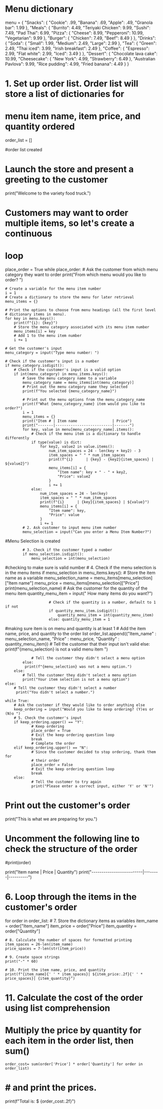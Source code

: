 # Menu dictionary
menu = {
    "Snacks": {
        "Cookie": .99,
        "Banana": .69,
        "Apple": .49,
        "Granola bar": 1.99
    },
    "Meals": {
        "Burrito": 4.49,
        "Teriyaki Chicken": 9.99,
        "Sushi": 7.49,
        "Pad Thai": 6.99,
        "Pizza": {
            "Cheese": 8.99,
            "Pepperoni": 10.99,
            "Vegetarian": 9.99
        },
        "Burger": {
            "Chicken": 7.49,
            "Beef": 8.49
        }
    },
    "Drinks": {
        "Soda": {
            "Small": 1.99,
            "Medium": 2.49,
            "Large": 2.99
        },
        "Tea": {
            "Green": 2.49,
            "Thai iced": 3.99,
            "Irish breakfast": 2.49
        },
        "Coffee": {
            "Espresso": 2.99,
            "Flat white": 2.99,
            "Iced": 3.49
        }
    },
    "Dessert": {
        "Chocolate lava cake": 10.99,
        "Cheesecake": {
            "New York": 4.99,
            "Strawberry": 6.49
        },
        "Australian Pavlova": 9.99,
        "Rice pudding": 4.99,
        "Fried banana": 4.49
    }
}

# 1. Set up order list. Order list will store a list of dictionaries for
# menu item name, item price, and quantity ordered
order_list = [] 

#order list created

# Launch the store and present a greeting to the customer
print("Welcome to the variety food truck.")

# Customers may want to order multiple items, so let's create a continuous
# loop
place_order = True
while place_order:
    # Ask the customer from which menu category they want to order
    print("From which menu would you like to order? ")

    # Create a variable for the menu item number
    i = 1
    # Create a dictionary to store the menu for later retrieval
    menu_items = {}

    # Print the options to choose from menu headings (all the first level
    # dictionary items in menu).
    for key in menu.keys():
        print(f"{i}: {key}")
        # Store the menu category associated with its menu item number
        menu_items[i] = key
        # Add 1 to the menu item number
        i += 1
    
    # Get the customer's input
    menu_category = input("Type menu number: ")

    # Check if the customer's input is a number
    if menu_category.isdigit():
        # Check if the customer's input is a valid option
        if int(menu_category) in menu_items.keys():
            # Save the menu category name to a variable
            menu_category_name = menu_items[int(menu_category)]
            # Print out the menu category name they selected
            print(f"You selected {menu_category_name}")

            # Print out the menu options from the menu_category_name
            print(f"What {menu_category_name} item would you like to order?")
            i = 1
            menu_items = {}
            print("Item # | Item name                | Price")
            print("-------|--------------------------|-------")
            for key, value in menu[menu_category_name].items():
                # Check if the menu item is a dictionary to handle differently
                if type(value) is dict:
                    for key2, value2 in value.items():
                        num_item_spaces = 24 - len(key + key2) - 3
                        item_spaces = " " * num_item_spaces
                        print(f"{i}      | {key} - {key2}{item_spaces} | ${value2}")
                        menu_items[i] = {
                            "Item name": key + " - " + key2,
                            "Price": value2
                        }
                        i += 1
                else:
                    num_item_spaces = 24 - len(key)
                    item_spaces = " " * num_item_spaces
                    print(f"{i}      | {key}{item_spaces} | ${value}")
                    menu_items[i] = {
                        "Item name": key,
                        "Price": value
                    }
                    i += 1
            # 2. Ask customer to input menu item number
            menu_selection = input("Can you enter a Menu Item Number?")
#Menu Selection is created

            # 3. Check if the customer typed a number
            if menu_selection.isdigit():
                menu_selection = int(menu_selection)
#checking to make sure is valid number
                # 4. Check if the menu selection is in the menu items
                if menu_selection in menu_items.keys():
                        # Store the item name as a variable
                        menu_selection_name = menu_items[menu_selection]["Item name"]
                        menu_price = menu_items[menu_selection]["Price"]
                        print(menu_selection_name)
                        # Ask the customer for the quantity of the menu item
                        quantity_menu_item = input(" How many items do you want?")

                        # Check if the quantity is a number, default to 1 if not
                        if quantity_menu_item.isdigit(): 
                            quantity_menu_item = int(quantity_menu_item)
                        else: quantity_menu_item = 1
#making sure item is on menu and quantity is at least 1
                       # Add the item name, price, and quantity to the order list
                        order_list.append({"Item_name" : menu_selection_name, "Price" : menu_price, "Quantity" : quantity_menu_item})
                    # Tell the customer that their input isn't valid
                else:
                    print(f"{menu_selection} is not a valid menu item ")

                # Tell the customer they didn't select a menu option
            else:
             print(f"{menu_selection} was not a menu option.")
        else:
            # Tell the customer they didn't select a menu option
            print("Your item selection is not a menu option")
    else:
        # Tell the customer they didn't select a number
         print("You didn't select a number.")

    while True:
        # Ask the customer if they would like to order anything else
        keep_ordering = input("Would you like to keep ordering? (Y)es or (N)o ") 
        # 5. Check the customer's input
        if keep_ordering.upper() == "Y":
                # Keep ordering
                place_order = True
                # Exit the keep ordering question loop
                break
                # Complete the order
        elif keep_ordering.upper() == "N":
                # Since the customer decided to stop ordering, thank them for
                # their order
                place_order = False
                # Exit the keep ordering question loop
                break
        else:
                # Tell the customer to try again
                print("Please enter a correct input, either 'Y' or 'N'")
              

# Print out the customer's order
print("This is what we are preparing for you.")

# Uncomment the following line to check the structure of the order
#print(order)

print("Item name                 | Price  | Quantity")
print("--------------------------|--------|----------")

# 6. Loop through the items in the customer's order
for order in order_list:
    # 7. Store the dictionary items as variables
    item_name = order["Item_name"]
    item_price = order["Price"]
    item_quantity = order["Quantity"]

    # 8. Calculate the number of spaces for formatted printing
    item_spaces = 26-len(item_name)
    price_spaces = 7-len(str(item_price))

    # 9. Create space strings
    print("-" * 60)

    # 10. Print the item name, price, and quantity
    print(f"{item_name}{' ' * item_spaces}| ${item_price:.2f}{' ' * price_spaces}| {item_quantity}")

# 11. Calculate the cost of the order using list comprehension
  
# Multiply the price by quantity for each item in the order list, then sum()
    order_cost= sum(order['Price'] * order['Quantity'] for order in order_list)

# # and print the prices.
print(f"Total is: $ {order_cost:.2f}")